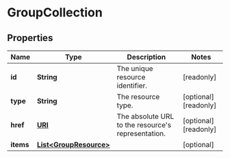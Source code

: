

# GroupCollection

## Properties

| Name | Type | Description | Notes |
| ------------ | ------------- | ------------- | ------------- |
| **id** | **String** | The unique resource identifier. |  [readonly] |
| **type** | **String** | The resource type. |  [optional] [readonly] |
| **href** | [**URI**](URI.md) | The absolute URL to the resource&#39;s representation. |  [optional] [readonly] |
| **items** | [**List&lt;GroupResource&gt;**](GroupResource.md) |  |  [optional] |


